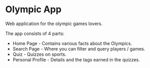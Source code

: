 # Olympic App

Web application for the olympic games lovers.

The app consists of 4 parts:
- Home Page - Contains various facts about the Olympics.
- Search Page - Where you can filter and query players / games.
- Quiz - Quizzes on sports.
- Personal Profile - Details and the tags earned in the quizzes.
